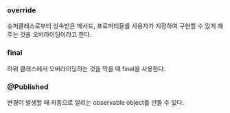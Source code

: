 ### override
슈퍼클래스로부터 상속받은 메서드, 프로퍼티들를 사용자가 지정하여 구현할 수 있게 해주는 것을 오버라이딩이라고 한다.

### final
하위 클래스에서 오버라이딩하는 것을 막을 때 final을 사용한다.

### @Published
변경이 발생할 때 자동으로 알리는 observable object를 만들 수 있다.